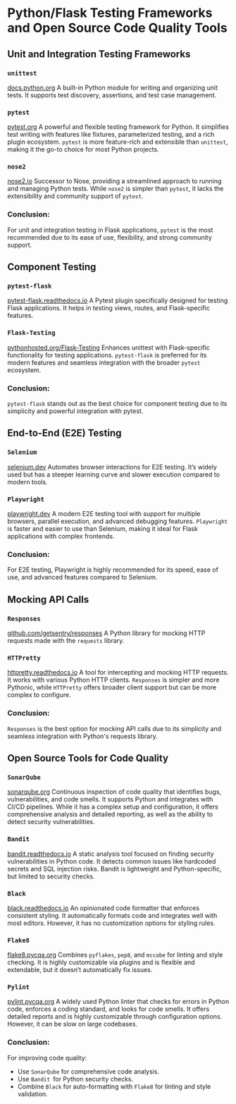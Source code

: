 

# Python/Flask Testing Frameworks and Open Source Code Quality Tools

## Unit and Integration Testing Frameworks

### `unittest`
[docs.python.org](https://docs.python.org)
A built-in Python module for writing and organizing unit tests. It supports test discovery, assertions, and test case management.

### `pytest`
 [pytest.org](https://pytest.org)
A powerful and flexible testing framework for Python. It simplifies test writing with features like fixtures, parameterized testing, and a rich plugin ecosystem. `pytest` is more feature-rich and extensible than `unittest`, making it the go-to choice for most Python projects.

### `nose2`
 [nose2.io](https://nose2.io)
Successor to Nose, providing a streamlined approach to running and managing Python tests. While `nose2` is simpler than `pytest`, it lacks the extensibility and community support of `pytest`.

### Conclusion:
For unit and integration testing in Flask applications, `pytest` is the most recommended due to its ease of use, flexibility, and strong community support.

## Component Testing

### `pytest-flask`
 [pytest-flask.readthedocs.io](https://pytest-flask.readthedocs.io)
A Pytest plugin specifically designed for testing Flask applications. It helps in testing views, routes, and Flask-specific features.

### `Flask-Testing`
 [pythonhosted.org/Flask-Testing](https://pythonhosted.org/Flask-Testing)
Enhances unittest with Flask-specific functionality for testing applications. `pytest-flask` is preferred for its modern features and seamless integration with the broader `pytest` ecosystem.

### Conclusion:
`pytest-flask` stands out as the best choice for component testing due to its simplicity and powerful integration with pytest.

## End-to-End (E2E) Testing

### `Selenium`
 [selenium.dev](https://selenium.dev)
Automates browser interactions for E2E testing. It’s widely used but has a steeper learning curve and slower execution compared to modern tools.

### `Playwright`
 [playwright.dev](https://playwright.dev)
A modern E2E testing tool with support for multiple browsers, parallel execution, and advanced debugging features. `Playwright` is faster and easier to use than Selenium, making it ideal for Flask applications with complex frontends.

### Conclusion:
For E2E testing, Playwright is highly recommended for its speed, ease of use, and advanced features compared to Selenium.

## Mocking API Calls

### `Responses`
 [github.com/getsentry/responses](https://github.com/getsentry/responses)
A Python library for mocking HTTP requests made with the `requests` library.

### `HTTPretty`
 [httpretty.readthedocs.io](http://httpretty.readthedocs.io)
A tool for intercepting and mocking HTTP requests. It works with various Python HTTP clients. `Responses` is simpler and more Pythonic, while `HTTPretty` offers broader client support but can be more complex to configure.

### Conclusion:
`Responses` is the best option for mocking API calls due to its simplicity and seamless integration with Python's requests library.

## Open Source Tools for Code Quality

### `SonarQube`
 [sonarqube.org](https://sonarqube.org)
Continuous inspection of code quality that identifies bugs, vulnerabilities, and code smells. It supports Python and integrates with CI/CD pipelines. While it has a complex setup and configuration, it offers comprehensive analysis and detailed reporting, as well as the ability to detect security vulnerabilities.

### `Bandit`
 [bandit.readthedocs.io](https://bandit.readthedocs.io)
A static analysis tool focused on finding security vulnerabilities in Python code. It detects common issues like hardcoded secrets and SQL injection risks. Bandit is lightweight and Python-specific, but limited to security checks.

### `Black`
 [black.readthedocs.io](https://black.readthedocs.io)
An opinionated code formatter that enforces consistent styling. It automatically formats code and integrates well with most editors. However, it has no customization options for styling rules.

### `Flake8`
 [flake8.pycqa.org](https://flake8.pycqa.org)
Combines `pyflakes`, `pep8`, and `mccabe` for linting and style checking. It is highly customizable via plugins and is flexible and extendable, but it doesn’t automatically fix issues.

### `Pylint`
[pylint.pycqa.org](https://pylint.pycqa.org)
A widely used Python linter that checks for errors in Python code, enforces a coding standard, and looks for code smells. It offers detailed reports and is highly customizable through configuration options. However, it can be slow on large codebases.


### Conclusion:
For improving code quality:
  - Use `SonarQube` for comprehensive code analysis.
  - Use `Bandit `for Python security checks.
  - Combine `Black` for auto-formatting with `Flake8` for linting and style validation.
